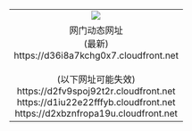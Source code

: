 ﻿<table>
  <tr></tr>
  <tr><td colspan=2 align=center><img src="https://d36i8a7kchg0x7.cloudfront.net/Up/oGate.jpg" /></td></tr>
  <tr><td colspan=2 align=center>网门动态网址<br/>(最新)
<br>https://d36i8a7kchg0x7.cloudfront.net
<br/><br/>(以下网址可能失效)
<br>https://d2fv9spoj92t2r.cloudfront.net
<br>https://d1iu22e22fffyb.cloudfront.net
<br>https://d2xbznfropa19u.cloudfront.net
    </td>
  </tr>
</table>
